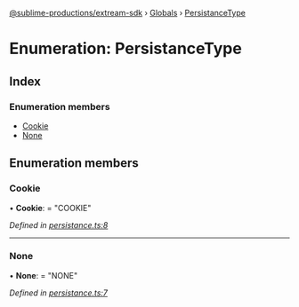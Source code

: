 [@sublime-productions/extream-sdk](../README.md) › [Globals](../globals.md) › [PersistanceType](persistancetype.md)

# Enumeration: PersistanceType

## Index

### Enumeration members

* [Cookie](persistancetype.md#cookie)
* [None](persistancetype.md#none)

## Enumeration members

###  Cookie

• **Cookie**: = "COOKIE"

*Defined in [persistance.ts:8](https://github.com/Extream-SaaS/ex-sdk/blob/ccff5d7/src/persistance.ts#L8)*

___

###  None

• **None**: = "NONE"

*Defined in [persistance.ts:7](https://github.com/Extream-SaaS/ex-sdk/blob/ccff5d7/src/persistance.ts#L7)*
